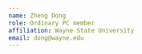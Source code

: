 ```yaml
---
name: Zheng Dong 
role: Ordinary PC member
affiliation: Wayne State University 
email: dong@wayne.edu 
---
```

